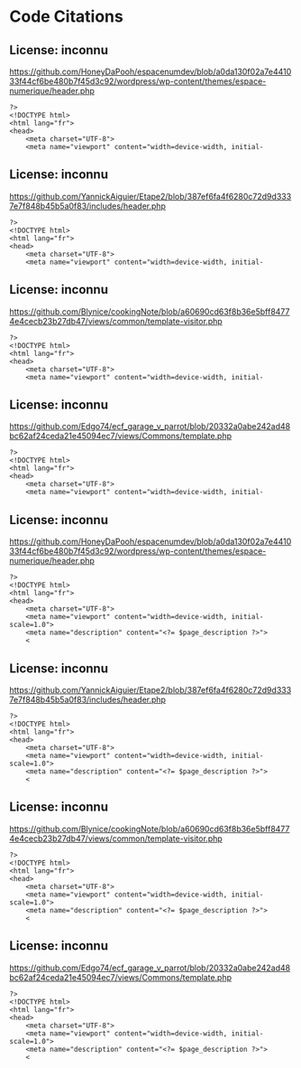 # Code Citations

## License: inconnu
https://github.com/HoneyDaPooh/espacenumdev/blob/a0da130f02a7e441033f44cf6be480b7f45d3c92/wordpress/wp-content/themes/espace-numerique/header.php

```
?>
<!DOCTYPE html>
<html lang="fr">
<head>
    <meta charset="UTF-8">
    <meta name="viewport" content="width=device-width, initial-
```


## License: inconnu
https://github.com/YannickAiguier/Etape2/blob/387ef6fa4f6280c72d9d3337e7f848b45b5a0f83/includes/header.php

```
?>
<!DOCTYPE html>
<html lang="fr">
<head>
    <meta charset="UTF-8">
    <meta name="viewport" content="width=device-width, initial-
```


## License: inconnu
https://github.com/Blynice/cookingNote/blob/a60690cd63f8b36e5bff84774e4cecb23b27db47/views/common/template-visitor.php

```
?>
<!DOCTYPE html>
<html lang="fr">
<head>
    <meta charset="UTF-8">
    <meta name="viewport" content="width=device-width, initial-
```


## License: inconnu
https://github.com/Edgo74/ecf_garage_v_parrot/blob/20332a0abe242ad48bc62af24ceda21e45094ec7/views/Commons/template.php

```
?>
<!DOCTYPE html>
<html lang="fr">
<head>
    <meta charset="UTF-8">
    <meta name="viewport" content="width=device-width, initial-
```


## License: inconnu
https://github.com/HoneyDaPooh/espacenumdev/blob/a0da130f02a7e441033f44cf6be480b7f45d3c92/wordpress/wp-content/themes/espace-numerique/header.php

```
?>
<!DOCTYPE html>
<html lang="fr">
<head>
    <meta charset="UTF-8">
    <meta name="viewport" content="width=device-width, initial-scale=1.0">
    <meta name="description" content="<?= $page_description ?>">
    <
```


## License: inconnu
https://github.com/YannickAiguier/Etape2/blob/387ef6fa4f6280c72d9d3337e7f848b45b5a0f83/includes/header.php

```
?>
<!DOCTYPE html>
<html lang="fr">
<head>
    <meta charset="UTF-8">
    <meta name="viewport" content="width=device-width, initial-scale=1.0">
    <meta name="description" content="<?= $page_description ?>">
    <
```


## License: inconnu
https://github.com/Blynice/cookingNote/blob/a60690cd63f8b36e5bff84774e4cecb23b27db47/views/common/template-visitor.php

```
?>
<!DOCTYPE html>
<html lang="fr">
<head>
    <meta charset="UTF-8">
    <meta name="viewport" content="width=device-width, initial-scale=1.0">
    <meta name="description" content="<?= $page_description ?>">
    <
```


## License: inconnu
https://github.com/Edgo74/ecf_garage_v_parrot/blob/20332a0abe242ad48bc62af24ceda21e45094ec7/views/Commons/template.php

```
?>
<!DOCTYPE html>
<html lang="fr">
<head>
    <meta charset="UTF-8">
    <meta name="viewport" content="width=device-width, initial-scale=1.0">
    <meta name="description" content="<?= $page_description ?>">
    <
```

